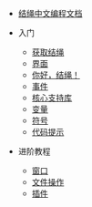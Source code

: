 <!-- 侧边栏 -->
* [结绳中文编程文档](/)

* 入门

  * [获取结绳](/before-starting/get)
  * [界面](start/interface)
  * [你好，结绳！](start/helloworld)
  * [事件](start/event)
  * [核心支持库](start/core-class)
  * [变量](start/variable)
  * [符号](start/symbol)
  * [代码提示](start/tooltip)
* 进阶教程
  * [窗口](next/window)
  * [文件操作](next/document-function)
  * [插件](next/plugins)
    
